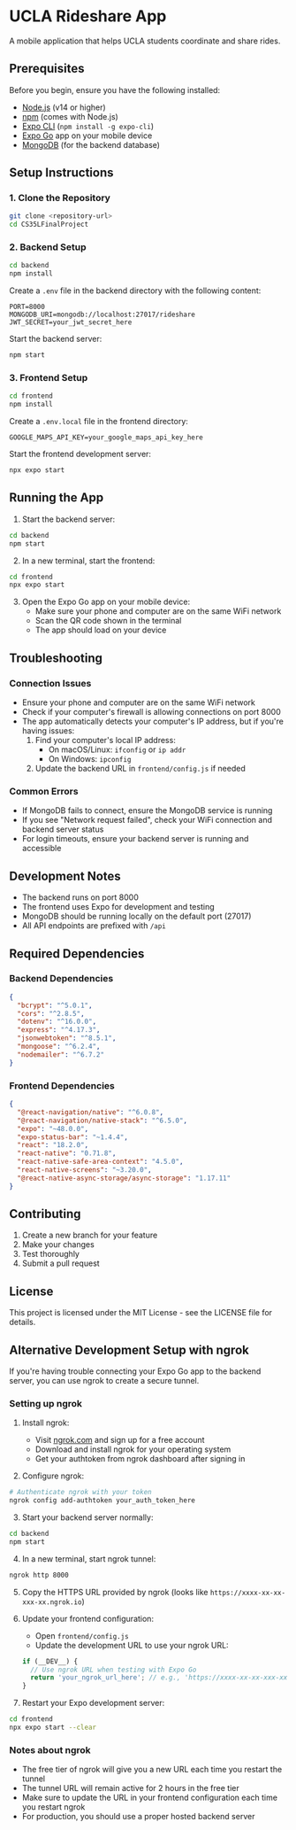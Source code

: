 # UCLA Rideshare App

A mobile application that helps UCLA students coordinate and share rides.

## Prerequisites

Before you begin, ensure you have the following installed:
- [Node.js](https://nodejs.org/) (v14 or higher)
- [npm](https://www.npmjs.com/) (comes with Node.js)
- [Expo CLI](https://docs.expo.dev/get-started/installation/) (`npm install -g expo-cli`)
- [Expo Go](https://expo.dev/client) app on your mobile device
- [MongoDB](https://www.mongodb.com/try/download/community) (for the backend database)

## Setup Instructions

### 1. Clone the Repository
```bash
git clone <repository-url>
cd CS35LFinalProject
```

### 2. Backend Setup
```bash
cd backend
npm install
```

Create a `.env` file in the backend directory with the following content:
```
PORT=8000
MONGODB_URI=mongodb://localhost:27017/rideshare
JWT_SECRET=your_jwt_secret_here
```

Start the backend server:
```bash
npm start
```

### 3. Frontend Setup
```bash
cd frontend
npm install
```

Create a `.env.local` file in the frontend directory:
```
GOOGLE_MAPS_API_KEY=your_google_maps_api_key_here
```

Start the frontend development server:
```bash
npx expo start
```

## Running the App

1. Start the backend server:
```bash
cd backend
npm start
```

2. In a new terminal, start the frontend:
```bash
cd frontend
npx expo start
```

3. Open the Expo Go app on your mobile device:
   - Make sure your phone and computer are on the same WiFi network
   - Scan the QR code shown in the terminal
   - The app should load on your device

## Troubleshooting

### Connection Issues
- Ensure your phone and computer are on the same WiFi network
- Check if your computer's firewall is allowing connections on port 8000
- The app automatically detects your computer's IP address, but if you're having issues:
  1. Find your computer's local IP address:
     - On macOS/Linux: `ifconfig` or `ip addr`
     - On Windows: `ipconfig`
  2. Update the backend URL in `frontend/config.js` if needed

### Common Errors
- If MongoDB fails to connect, ensure the MongoDB service is running
- If you see "Network request failed", check your WiFi connection and backend server status
- For login timeouts, ensure your backend server is running and accessible

## Development Notes

- The backend runs on port 8000
- The frontend uses Expo for development and testing
- MongoDB should be running locally on the default port (27017)
- All API endpoints are prefixed with `/api`

## Required Dependencies

### Backend Dependencies
```json
{
  "bcrypt": "^5.0.1",
  "cors": "^2.8.5",
  "dotenv": "^16.0.0",
  "express": "^4.17.3",
  "jsonwebtoken": "^8.5.1",
  "mongoose": "^6.2.4",
  "nodemailer": "^6.7.2"
}
```

### Frontend Dependencies
```json
{
  "@react-navigation/native": "^6.0.8",
  "@react-navigation/native-stack": "^6.5.0",
  "expo": "~48.0.0",
  "expo-status-bar": "~1.4.4",
  "react": "18.2.0",
  "react-native": "0.71.8",
  "react-native-safe-area-context": "4.5.0",
  "react-native-screens": "~3.20.0",
  "@react-native-async-storage/async-storage": "1.17.11"
}
```

## Contributing

1. Create a new branch for your feature
2. Make your changes
3. Test thoroughly
4. Submit a pull request

## License

This project is licensed under the MIT License - see the LICENSE file for details.

## Alternative Development Setup with ngrok

If you're having trouble connecting your Expo Go app to the backend server, you can use ngrok to create a secure tunnel.

### Setting up ngrok

1. Install ngrok:
   - Visit [ngrok.com](https://ngrok.com/) and sign up for a free account
   - Download and install ngrok for your operating system
   - Get your authtoken from ngrok dashboard after signing in

2. Configure ngrok:
```bash
# Authenticate ngrok with your token
ngrok config add-authtoken your_auth_token_here
```

3. Start your backend server normally:
```bash
cd backend
npm start
```

4. In a new terminal, start ngrok tunnel:
```bash
ngrok http 8000
```

5. Copy the HTTPS URL provided by ngrok (looks like `https://xxxx-xx-xx-xxx-xx.ngrok.io`)

6. Update your frontend configuration:
   - Open `frontend/config.js`
   - Update the development URL to use your ngrok URL:
   ```javascript
   if (__DEV__) {
     // Use ngrok URL when testing with Expo Go
     return 'your_ngrok_url_here'; // e.g., 'https://xxxx-xx-xx-xxx-xx.ngrok.io'
   }
   ```

7. Restart your Expo development server:
```bash
cd frontend
npx expo start --clear
```

### Notes about ngrok
- The free tier of ngrok will give you a new URL each time you restart the tunnel
- The tunnel URL will remain active for 2 hours in the free tier
- Make sure to update the URL in your frontend configuration each time you restart ngrok
- For production, you should use a proper hosted backend server
